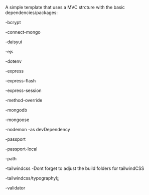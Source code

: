 A simple template that uses a MVC strcture with the basic
dependencies/packages:

-bcrypt

-connect-mongo

-daisyui

-ejs

-dotenv

-express 

-express-flash

-express-session

-method-override

-mongodb

-mongoose

-nodemon
    -as devDependency

-passport

-passport-local

-path

-tailwindcss
    -Dont forget to adjust the build folders for tailwindCSS

-tailwindcss/typographyl;;

-validator 
